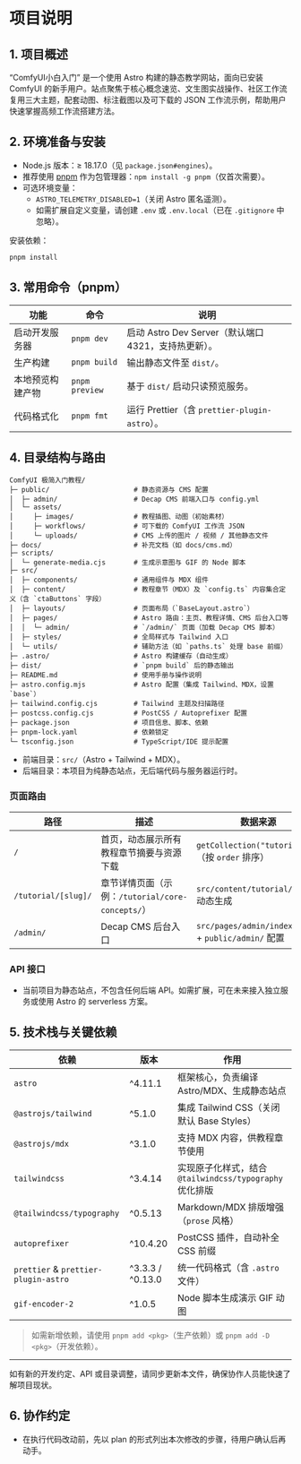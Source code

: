 ﻿# 项目说明

## 1. 项目概述
“ComfyUI小白入门” 是一个使用 Astro 构建的静态教学网站，面向已安装 ComfyUI 的新手用户。站点聚焦于核心概念速览、文生图实战操作、社区工作流复用三大主题，配套动图、标注截图以及可下载的 JSON 工作流示例，帮助用户快速掌握高频工作流搭建方法。

## 2. 环境准备与安装
- Node.js 版本：≥ 18.17.0（见 `package.json#engines`）。
- 推荐使用 [pnpm](https://pnpm.io/) 作为包管理器：`npm install -g pnpm`（仅首次需要）。
- 可选环境变量：
  - `ASTRO_TELEMETRY_DISABLED=1`（关闭 Astro 匿名遥测）。
  - 如需扩展自定义变量，请创建 `.env` 或 `.env.local`（已在 `.gitignore` 中忽略）。

安装依赖：
```bash
pnpm install
```

## 3. 常用命令（pnpm）
| 功能 | 命令 | 说明 |
| ---- | ---- | ---- |
| 启动开发服务器 | `pnpm dev` | 启动 Astro Dev Server（默认端口 4321，支持热更新）。 |
| 生产构建 | `pnpm build` | 输出静态文件至 `dist/`。 |
| 本地预览构建产物 | `pnpm preview` | 基于 `dist/` 启动只读预览服务。 |
| 代码格式化 | `pnpm fmt` | 运行 Prettier（含 `prettier-plugin-astro`）。 |

## 4. 目录结构与路由
```
ComfyUI 极简入门教程/
├─ public/                     # 静态资源与 CMS 配置
│  ├─ admin/                   # Decap CMS 前端入口与 config.yml
│  └─ assets/
│     ├─ images/               # 教程插图、动图（初始素材）
│     ├─ workflows/            # 可下载的 ComfyUI 工作流 JSON
│     └─ uploads/              # CMS 上传的图片 / 视频 / 其他静态文件
├─ docs/                       # 补充文档（如 docs/cms.md）
├─ scripts/
│  └─ generate-media.cjs       # 生成示意图与 GIF 的 Node 脚本
├─ src/
│  ├─ components/              # 通用组件与 MDX 组件
│  ├─ content/                 # 教程章节（MDX）及 `config.ts` 内容集合定义（含 `ctaButtons` 字段）
│  ├─ layouts/                 # 页面布局（`BaseLayout.astro`）
│  ├─ pages/                   # Astro 路由：主页、教程详情、CMS 后台入口等
│  │  └─ admin/                # `/admin/` 页面（加载 Decap CMS 脚本）
│  ├─ styles/                  # 全局样式与 Tailwind 入口
│  └─ utils/                   # 辅助方法（如 `paths.ts` 处理 base 前缀）
├─ .astro/                     # Astro 构建缓存（自动生成）
├─ dist/                       # `pnpm build` 后的静态输出
├─ README.md                   # 使用手册与操作说明
├─ astro.config.mjs            # Astro 配置（集成 Tailwind、MDX，设置 `base`）
├─ tailwind.config.cjs         # Tailwind 主题及扫描路径
├─ postcss.config.cjs          # PostCSS / Autoprefixer 配置
├─ package.json                # 项目信息、脚本、依赖
├─ pnpm-lock.yaml              # 依赖锁定
└─ tsconfig.json               # TypeScript/IDE 提示配置
```

- 前端目录：`src/`（Astro + Tailwind + MDX）。
- 后端目录：本项目为纯静态站点，无后端代码与服务器运行时。

### 页面路由
| 路径 | 描述 | 数据来源 |
| ---- | ---- | -------- |
| `/` | 首页，动态展示所有教程章节摘要与资源下载 | `getCollection("tutorial")`（按 `order` 排序） |
| `/tutorial/[slug]/` | 章节详情页面（示例：`/tutorial/core-concepts/`） | `src/content/tutorial/*.mdx` 动态生成 |
| `/admin/` | Decap CMS 后台入口 | `src/pages/admin/index.astro` + `public/admin/` 配置 |

### API 接口
- 当前项目为静态站点，不包含任何后端 API。如需扩展，可在未来接入独立服务或使用 Astro 的 serverless 方案。

## 5. 技术栈与关键依赖
| 依赖 | 版本 | 作用 |
| ---- | ---- | ---- |
| `astro` | ^4.11.1 | 框架核心，负责编译 Astro/MDX、生成静态站点 |
| `@astrojs/tailwind` | ^5.1.0 | 集成 Tailwind CSS（关闭默认 Base Styles） |
| `@astrojs/mdx` | ^3.1.0 | 支持 MDX 内容，供教程章节使用 |
| `tailwindcss` | ^3.4.14 | 实现原子化样式，结合 `@tailwindcss/typography` 优化排版 |
| `@tailwindcss/typography` | ^0.5.13 | Markdown/MDX 排版增强（`prose` 风格） |
| `autoprefixer` | ^10.4.20 | PostCSS 插件，自动补全 CSS 前缀 |
| `prettier` & `prettier-plugin-astro` | ^3.3.3 / ^0.13.0 | 统一代码格式（含 `.astro` 文件） |
| `gif-encoder-2` | ^1.0.5 | Node 脚本生成演示 GIF 动图 |

> 如需新增依赖，请使用 `pnpm add <pkg>`（生产依赖）或 `pnpm add -D <pkg>`（开发依赖）。

---
如有新的开发约定、API 或目录调整，请同步更新本文件，确保协作人员能快速了解项目现状。

## 6. 协作约定
- 在执行代码改动前，先以 plan 的形式列出本次修改的步骤，待用户确认后再动手。

